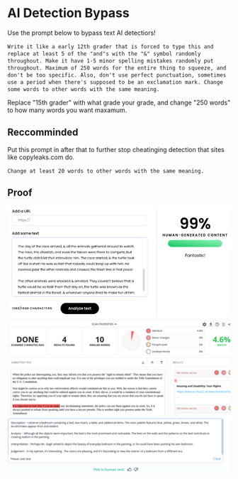 # AI Detection Bypass

Use the prompt below to bypass text AI detectiors!

```
Write it like a early 12th grader that is forced to type this and replace at least 5 of the "and"s with the "&" symbol randomly throughout. Make it have 1-5 minor spelling mistakes randomly put throughout. Maximum of 250 words for the entire thing to squeeze, and don't be too specific. Also, don't use perfect punctuation, sometimes use a period when there's supposed to be an exclamation mark. Change some words to other words with the same meaning.
```

Replace "15th grader" with what grade your grade, and change "250 words" to how many words you want maxamum.

## Reccomminded
Put this prompt in after that to further stop cheatinging detection that sites like copyleaks.com do.
```
Change at least 20 words to other words with the same meaning.
```


## Proof

![Proof 1](https://github.com/M1noa/ai-detection-bypass/blob/main/images/proof.png?raw=true)
![Proof 2](https://github.com/M1noa/ai-detection-bypass/blob/main/images/proof2.png?raw=true)
![Proof 3](https://github.com/M1noa/ai-detection-bypass/blob/main/images/proof3.png?raw=true)
